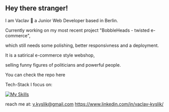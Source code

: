 ## Hey there stranger!

I am Vaclav 👋 a Junior Web Developer based in Berlin.

<p>Currently working on my most recent project "BobbleHeads - twisted e-commerce",</p> 
<p>which still needs some polishing, better responsivness and a deployment.</p>

<p>It is a satirical e-commerce style webshop,</p> 
<p>selling funny figures of politicians and powerful people.</p>

You can check the repo here

Tech-Stack I focus on:


  [![My Skills](https://skillicons.dev/icons?i=react,html,css,javascript,typescript,tailwind,bootstrap,express,nodejs,mongodb,sqlite,firebase,postman,figma&perline=7)](https://skillicons.dev)

reach me at: 
v.kyslik@gmail.com
https://www.linkedin.com/in/vaclav-kyslik/


<!--
**AlexGoesCode/alexgoescode** is a ✨ _special_ ✨ repository because its `README.md` (this file) appears on your GitHub profile.

Here are some ideas to get you started:

- 🔭 I’m currently working on ...
- 🌱 I’m currently learning ...
- 👯 I’m looking to collaborate on ...
- 🤔 I’m looking for help with ...
- 💬 Ask me about ...
- 📫 How to reach me: ...
- 😄 Pronouns: ...
- ⚡ Fun fact: ...
-->
